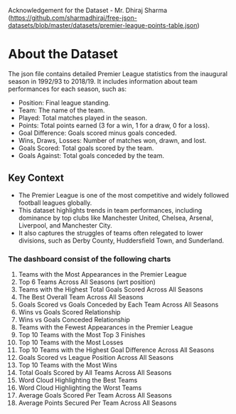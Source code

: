 Acknowledgement for the Dataset - Mr. Dhiraj Sharma (https://github.com/sharmadhiraj/free-json-datasets/blob/master/datasets/premier-league-points-table.json)

# About the Dataset

The json file contains detailed Premier League statistics from the inaugural season in 1992/93 to 2018/19. It includes information about team performances for each season, such as:

- Position: Final league standing.
- Team: The name of the team.
- Played: Total matches played in the season.
- Points: Total points earned (3 for a win, 1 for a draw, 0 for a loss).
- Goal Difference: Goals scored minus goals conceded.
- Wins, Draws, Losses: Number of matches won, drawn, and lost.
- Goals Scored: Total goals scored by the team.
- Goals Against: Total goals conceded by the team.

## Key Context
- The Premier League is one of the most competitive and widely followed football leagues globally.
- This dataset highlights trends in team performances, including dominance by top clubs like Manchester United, Chelsea, Arsenal, Liverpool, and Manchester City.
- It also captures the struggles of teams often relegated to lower divisions, such as Derby County, Huddersfield Town, and Sunderland.

### The dashboard consist of the following charts

1. Teams with the Most Appearances in the Premier League
2. Top 6 Teams Across All Seasons (wrt position)
3. Teams with the Highest Total Goals Scored Across All Seasons
4. The Best Overall Team Across All Seasons
5. Goals Scored vs Goals Conceded by Each Team Across All Seasons
6. Wins vs Goals Scored Relationship
7. Wins vs Goals Conceded Relationship
8. Teams with the Fewest Appearances in the Premier League
9. Top 10 Teams with the Most Top 3 Finishes
10. Top 10 Teams with the Most Losses
11. Top 10 Teams with the Highest Goal Difference Across All Seasons
12. Goals Scored vs League Position Across All Seasons
13. Top 10 Teams with the Most Wins
14. Total Goals Scored by All Teams Across All Seasons
15. Word Cloud Highlighting the Best Teams
16. Word Cloud Highlighting the Worst Teams
17. Average Goals Scored Per Team Across All Seasons
18. Average Points Secured Per Team Across All Seasons
